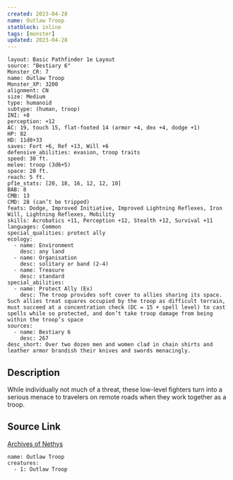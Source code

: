 ```yaml
---
created: 2023-04-28
name: Outlaw Troop
statblock: inline
tags: [monster]
updated: 2023-04-28
---
```

```statblock
layout: Basic Pathfinder 1e Layout
source: "Bestiary 6"
Monster_CR: 7
name: Outlaw Troop
Monster_XP: 3200
alignment: CN
size: Medium
type: humanoid
subtype: (human, troop)
INI: +8
perception: +12
AC: 19, touch 15, flat-footed 14 (armor +4, dex +4, dodge +1)
HP: 82
HD: 11d8+33
saves: Fort +6, Ref +13, Will +6
defensive_abilities: evasion, troop traits
speed: 30 ft.
melee: troop (3d6+5)
space: 20 ft.
reach: 5 ft.
pf1e_stats: [20, 18, 16, 12, 12, 10]
BAB: 8
CMB: 13
CMD: 28 (can’t be tripped)
feats: Dodge, Improved Initiative, Improved Lightning Reflexes, Iron Will, Lightning Reflexes, Mobility
skills: Acrobatics +11, Perception +12, Stealth +12, Survival +11
languages: Common
special_qualities: protect ally
ecology:
  - name: Environment
    desc: any land
  - name: Organisation
    desc: solitary or band (2-4)
  - name: Treasure
    desc: standard
special_abilities:
  - name: Protect Ally (Ex)
    desc: The troop provides soft cover to allies sharing its space. Such allies treat squares occupied by the troop as difficult terrain, must succeed at a concentration check (DC = 15 + spell level) to cast spells while so protected, and don’t take troop damage from being within the troop’s space
sources:
  - name: Bestiary 6
    desc: 267
desc_short: Over two dozen men and women clad in chain shirts and leather armor brandish their knives and swords menacingly.
```
## Description
While individually not much of a threat, these low-level fighters turn into a serious menace to travelers on remote roads when they work together as a troop.
## Source Link
[Archives of Nethys](https://aonprd.com/MonsterDisplay.aspx?ItemName=Outlaw%20Troop)
```encounter-table
name: Outlaw Troop
creatures:
  - 1: Outlaw Troop
```

